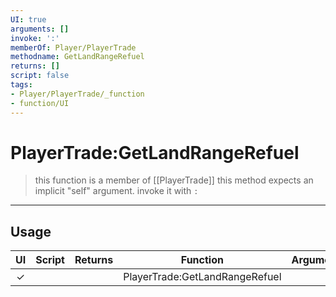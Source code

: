 ```yaml
---
UI: true
arguments: []
invoke: ':'
memberOf: Player/PlayerTrade
methodname: GetLandRangeRefuel
returns: []
script: false
tags:
- Player/PlayerTrade/_function
- function/UI
---
```

# PlayerTrade:GetLandRangeRefuel
> this function is a member of [[PlayerTrade]]
> this method expects an implicit "self" argument. invoke it with `:`
-----
## Usage
|  UI | Script | Returns | Function | Arguments |
|:---:|:------:|-------:|:--------:|:---------|
|✓| ||PlayerTrade:GetLandRangeRefuel||
